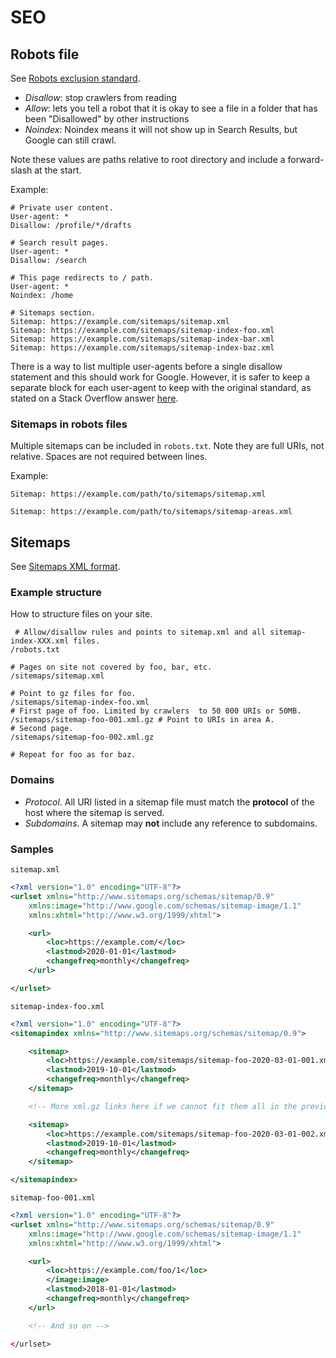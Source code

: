 # SEO


## Robots file

See [Robots exclusion standard](https://en.wikipedia.org/wiki/Robots_exclusion_standard).

- *Disallow*: stop crawlers from reading
- *Allow*: lets you tell a robot that it is okay to see a file in a folder that has been "Disallowed" by other instructions
- *Noindex*: Noindex means it will not show up in Search Results, but Google can still crawl. 

Note these values are paths relative to root directory and include a forward-slash at the start.

Example:

```
# Private user content.
User-agent: *
Disallow: /profile/*/drafts

# Search result pages.
User-agent: *
Disallow: /search

# This page redirects to / path.
User-agent: *
Noindex: /home

# Sitemaps section.
Sitemap: https://example.com/sitemaps/sitemap.xml
Sitemap: https://example.com/sitemaps/sitemap-index-foo.xml
Sitemap: https://example.com/sitemaps/sitemap-index-bar.xml
Sitemap: https://example.com/sitemaps/sitemap-index-baz.xml
```

There is a way to list multiple user-agents before a single disallow statement and this should work for Google. However, it is safer to keep a separate block for each user-agent to keep with the original standard, as stated on a Stack Overflow answer [here](https://stackoverflow.com/questions/20294485/is-it-possible-to-list-multiple-user-agents-in-one-line).


### Sitemaps in robots files

Multiple sitemaps can be included in `robots.txt`. Note they are full URIs, not relative. Spaces are not required between lines.

Example:

```
Sitemap: https://example.com/path/to/sitemaps/sitemap.xml

Sitemap: https://example.com/path/to/sitemaps/sitemap-areas.xml
```


## Sitemaps

See [Sitemaps XML format](https://www.sitemaps.org/protocol.html).

### Example structure

How to structure files on your site.

```
 # Allow/disallow rules and points to sitemap.xml and all sitemap-index-XXX.xml files.
/robots.txt

# Pages on site not covered by foo, bar, etc.
/sitemaps/sitemap.xml

# Point to gz files for foo.
/sitemaps/sitemap-index-foo.xml
# First page of foo. Limited by crawlers  to 50 000 URIs or 50MB.
/sitemaps/sitemap-foo-001.xml.gz # Point to URIs in area A.
# Second page.
/sitemaps/sitemap-foo-002.xml.gz

# Repeat for foo as for baz.
```
 
### Domains

- *Protocol*. All URI listed in a sitemap file must match the  **protocol** of the host where the sitemap is served.
- *Subdomains*. A sitemap may **not** include any reference to subdomains.


### Samples

`sitemap.xml`

```xml
<?xml version="1.0" encoding="UTF-8"?>
<urlset xmlns="http://www.sitemaps.org/schemas/sitemap/0.9"
    xmlns:image="http://www.google.com/schemas/sitemap-image/1.1"
    xmlns:xhtml="http://www.w3.org/1999/xhtml">

    <url>
        <loc>https://example.com/</loc>
        <lastmod>2020-01-01</lastmod>
        <changefreq>monthly</changefreq>
    </url>

</urlset>
```

`sitemap-index-foo.xml`

```xml
<?xml version="1.0" encoding="UTF-8"?>
<sitemapindex xmlns="http://www.sitemaps.org/schemas/sitemap/0.9">

    <sitemap>
        <loc>https://example.com/sitemaps/sitemap-foo-2020-03-01-001.xml.gz</loc>
        <lastmod>2019-10-01</lastmod>
        <changefreq>monthly</changefreq>
    </sitemap>

    <!-- More xml.gz links here if we cannot fit them all in the previous link -->

    <sitemap>
        <loc>https://example.com/sitemaps/sitemap-foo-2020-03-01-002.xml.gz</loc>
        <lastmod>2019-10-01</lastmod>
        <changefreq>monthly</changefreq>
    </sitemap>

</sitemapindex>
```

`sitemap-foo-001.xml`

```xml
<?xml version="1.0" encoding="UTF-8"?>
<urlset xmlns="http://www.sitemaps.org/schemas/sitemap/0.9"
    xmlns:image="http://www.google.com/schemas/sitemap-image/1.1"
    xmlns:xhtml="http://www.w3.org/1999/xhtml">

    <url>
        <loc>https://example.com/foo/1</loc>
        </image:image>
        <lastmod>2018-01-01</lastmod>
        <changefreq>monthly</changefreq>
    </url>

    <!-- And so on -->

</urlset>
```
